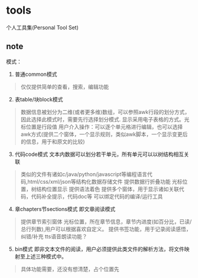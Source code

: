 # tools
个人工具集(Personal Tool Set)
## note
模式：
1. 普通common模式 
>仅仅提供简单的查看，搜索，编辑功能

2. 表table/块block模式
>数据信息被划分为二维(或者更多维)数组，可以参照awk行段的划分方式，因此选择此模式时，需要先行选择划分模式.
>显示采用电子表格的方式。光标位置是行段值
>用户介入操作：可以逐个单元格进行编辑，也可以选择awk方式(提供二个窗体，一个显示规则，类似awk脚本，一个显示变更后的信息，用于和原文的比较)

3. 代码code模式 文本内数据可以划分若干单元，所有单元可以以树结构相互关联
>类似的文件有诸如c/java/python/javascript等编程语言代码,html/css/xml/json等结构化数据存储文件
>提供数据行折叠功能
>光标位置，树结构位置显示
>提供语法着色
>提供多个窗体，用于显示诸如关联代码，代码补全提示，代码doc等
>可以绑定代码的编译/运行工具

4. 章chapters节sections模式 即文章阅读模式
>提供章节索引窗体
>光标位置，所在章节信息，章节内进度(如百分比，已读/总行列数),用户可以根据喜欢自定义。
>提供书签功能，用于记录阅读感悟，纠错/补充
>tts语音朗读功能？

5. bin模式 即非文本文件的阅读，用户必须提供此类文件的解析方法，将文件映射至上述三种模式中。
> 具体功能需要，还没有想清楚，占个位置先
